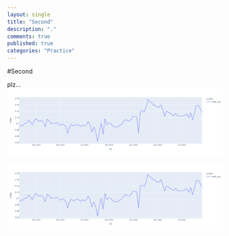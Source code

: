```yaml
---
layout: single
title: "Second"
description: "."
comments: true
published: true
categories: "Practice"
---
```


#Second

plz...
![2021-03-10-COVID19_Trash](/assets/images/2021-03-10-COVID19_Trash.png)

![2021-03-10-COVID19_Trash](./assets/images/2021-03-10-COVID19_Trash.png)

